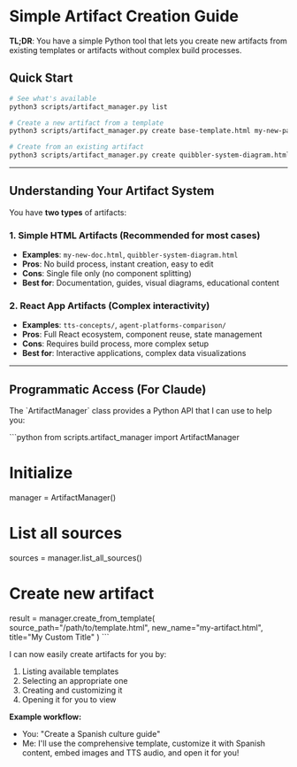 # Simple Artifact Creation Guide

**TL;DR**: You have a simple Python tool that lets you create new artifacts from existing templates or artifacts without complex build processes.

## Quick Start

```bash
# See what's available
python3 scripts/artifact_manager.py list

# Create a new artifact from a template
python3 scripts/artifact_manager.py create base-template.html my-new-page.html "My Page Title"

# Create from an existing artifact
python3 scripts/artifact_manager.py create quibbler-system-diagram.html my-variation.html "My Variation"
```

---

## Understanding Your Artifact System

You have **two types** of artifacts:

### 1. Simple HTML Artifacts (Recommended for most cases)
- **Examples**: `my-new-doc.html`, `quibbler-system-diagram.html`
- **Pros**: No build process, instant creation, easy to edit
- **Cons**: Single file only (no component splitting)
- **Best for**: Documentation, guides, visual diagrams, educational content

### 2. React App Artifacts (Complex interactivity)
- **Examples**: `tts-concepts/`, `agent-platforms-comparison/`
- **Pros**: Full React ecosystem, component reuse, state management
- **Cons**: Requires build process, more complex setup
- **Best for**: Interactive applications, complex data visualizations

---

## Programmatic Access (For Claude)

The \`ArtifactManager\` class provides a Python API that I can use to help you:

\`\`\`python
from scripts.artifact_manager import ArtifactManager

# Initialize
manager = ArtifactManager()

# List all sources
sources = manager.list_all_sources()

# Create new artifact
result = manager.create_from_template(
    source_path="/path/to/template.html",
    new_name="my-artifact.html",
    title="My Custom Title"
)
\`\`\`

I can now easily create artifacts for you by:
1. Listing available templates
2. Selecting an appropriate one
3. Creating and customizing it
4. Opening it for you to view

**Example workflow:**
- You: "Create a Spanish culture guide"
- Me: I'll use the comprehensive template, customize it with Spanish content, embed images and TTS audio, and open it for you!

